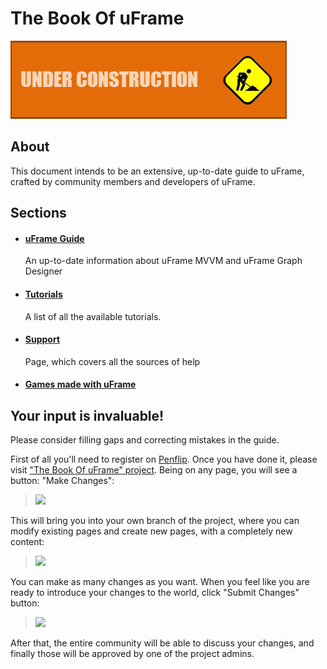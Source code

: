# The Book Of uFrame

![](images/callout_inprogress.png)

## About

This document intends to be an extensive, up-to-date guide to uFrame, crafted by community members and developers of uFrame.

## Sections

- #### [uFrame Guide](uframe-documentation/blob/master/pages/home.md)
  An up-to-date information about uFrame MVVM and uFrame Graph Designer


- #### [Tutorials](uframe-documentation/blob/master/tutorials/home.md)
  A list of all the available tutorials.


- #### [Support](uframe-documentation/blob/master/support/home.md)
  Page, which covers all the sources of help

- #### [Games made with uFrame](uframe-documentation/blob/master/pages/uframe-games.md)


## Your input is invaluable!

Please consider filling gaps and correcting mistakes in the guide.

First of all you'll need to register on [Penflip](https://www.penflip.com). Once you have done it, please visit ["The Book Of uFrame" project](https://www.penflip.com/bartlomiejwolk/uframe-documentation). Being on any page, you will see a button: "Make Changes":

> ![](http://i.imgur.com/rQdKe6a.png)

This will bring you into your own branch of the project, where you can modify existing pages and create new pages, with a completely new content:

> ![](http://i.imgur.com/rZr82xY.png)

You can make as many changes as you want. When you feel like you are ready to introduce your changes to the world, click "Submit Changes" button:

> ![](http://i.imgur.com/OltxT4F.png)

After that, the entire community will be able to discuss your changes, and finally those will be approved by one of the project admins.
